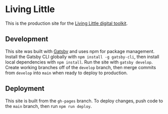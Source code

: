 # Living Little

This is the production site for the [Living Little digital toolkit](https://living-little.mapc.org/).

## Development

This site was built with [Gatsby](https://www.gatsbyjs.com/) and uses npm for package management. Install the Gatsby CLI globally with `npm install -g gatsby-cli`, then install local dependencies with `npm install`. Run the site with `gatsby develop`. Create working branches off of the `develop` branch, then merge commits from `develop` into `main` when ready to deploy to production. 

## Deployment

This site is built from the `gh-pages` branch. To deploy changes, push code to the `main` branch, then run `npm run deploy`.
